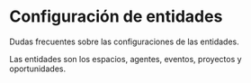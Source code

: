 # Configuración de entidades

Dudas frecuentes sobre las configuraciones de las entidades.

Las entidades son los espacios, agentes, eventos, proyectos y oportunidades.